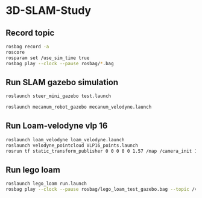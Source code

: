 # 3D-SLAM-Study

## Record topic
```bash
rosbag record -a
roscore
rosparam set /use_sim_time true
rosbag play --clock --pause rosbag/*.bag
```

## Run SLAM gazebo simulation
```bash
roslaunch steer_mini_gazebo test.launch

roslaunch mecanum_robot_gazebo mecanum_velodyne.launch


```

## Run Loam-velodyne vlp 16
```bash
roslaunch loam_velodyne loam_velodyne.launch
roslaunch velodyne_pointcloud VLP16_points.launch
rosrun tf static_transform_publisher 0 0 0 0 0 1.57 /map /camera_init 10
```






## Run lego loam 
```bash
roslaunch lego_loam run.launch 
rosbag play --clock --pause rosbag/lego_loam_test_gazebo.bag --topic /velodyne_points /tf

```



